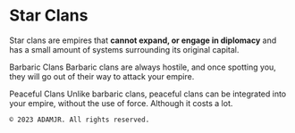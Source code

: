 # Star Clans

Star clans are empires that <b>cannot expand, or engage in diplomacy</b> and has a small amount of systems surrounding its original capital.

<h>Barbaric Clans</h>
Barbaric clans are always hostile, and once spotting you, they will go out of their way to attack your empire.

<h>Peaceful Clans</h>
Unlike barbaric clans, peaceful clans can be integrated into your empire, without the use of force. Although it costs a lot.

`©️ 2023 ADAMJR. All rights reserved.`